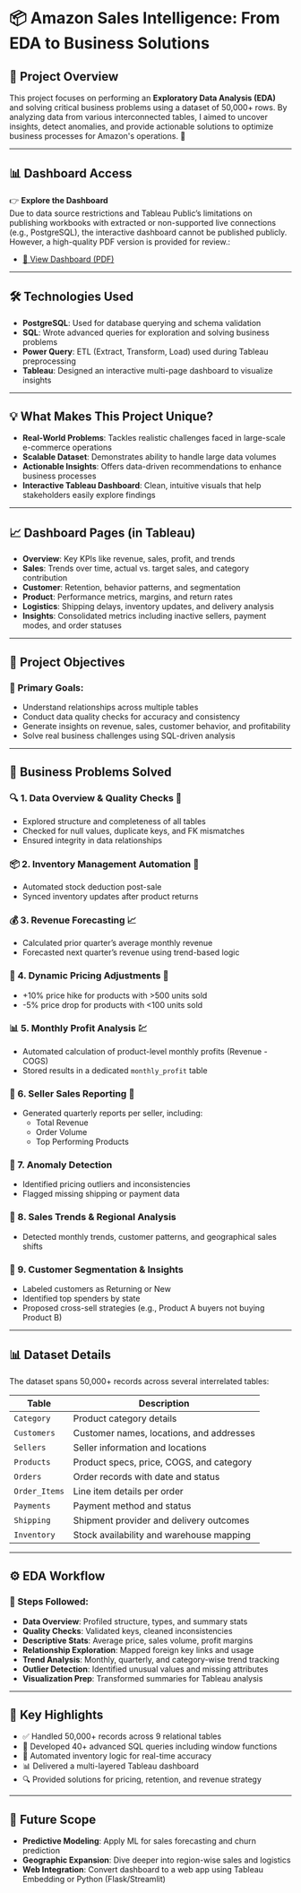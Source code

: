 # 📦 Amazon Sales Intelligence: From EDA to Business Solutions

## 🚀 Project Overview
This project focuses on performing an **Exploratory Data Analysis (EDA)** and solving critical business problems using a dataset of 50,000+ rows. By analyzing data from various interconnected tables, I aimed to uncover insights, detect anomalies, and provide actionable solutions to optimize business processes for Amazon's operations. 🛒

---

## 📊 Dashboard Access  
👉 **Explore the Dashboard**  
 Due to data source restrictions and Tableau Public’s limitations on publishing workbooks with extracted or non-supported live connections (e.g., PostgreSQL), the interactive dashboard cannot be published publicly. However, a high-quality PDF version is provided for review.:  
- [📄 View Dashboard (PDF)](https://github.com/SaipavanKatta28/Amazon_Sales_Analysis/blob/main/Amazon%20sales%20Analysis%20Dashboard.pdf)  


---

## 🛠️ Technologies Used
- **PostgreSQL**: Used for database querying and schema validation  
- **SQL**: Wrote advanced queries for exploration and solving business problems  
- **Power Query**: ETL (Extract, Transform, Load) used during Tableau preprocessing  
- **Tableau**: Designed an interactive multi-page dashboard to visualize insights

---

## 💡 What Makes This Project Unique?
- **Real-World Problems**: Tackles realistic challenges faced in large-scale e-commerce operations  
- **Scalable Dataset**: Demonstrates ability to handle large data volumes  
- **Actionable Insights**: Offers data-driven recommendations to enhance business processes  
- **Interactive Tableau Dashboard**: Clean, intuitive visuals that help stakeholders easily explore findings

---

## 📈 Dashboard Pages (in Tableau)
- **Overview**: Key KPIs like revenue, sales, profit, and trends  
- **Sales**: Trends over time, actual vs. target sales, and category contribution  
- **Customer**: Retention, behavior patterns, and segmentation  
- **Product**: Performance metrics, margins, and return rates  
- **Logistics**: Shipping delays, inventory updates, and delivery analysis  
- **Insights**: Consolidated metrics including inactive sellers, payment modes, and order statuses

---

## 🔑 Project Objectives

### 🎯 Primary Goals:
- Understand relationships across multiple tables  
- Conduct data quality checks for accuracy and consistency  
- Generate insights on revenue, sales, customer behavior, and profitability  
- Solve real business challenges using SQL-driven analysis

---

## 💼 Business Problems Solved

### 🔍 1. Data Overview & Quality Checks 🧹
- Explored structure and completeness of all tables  
- Checked for null values, duplicate keys, and FK mismatches  
- Ensured integrity in data relationships

### 📦 2. Inventory Management Automation 🚛
- Automated stock deduction post-sale  
- Synced inventory updates after product returns

### 💰 3. Revenue Forecasting 📈
- Calculated prior quarter’s average monthly revenue  
- Forecasted next quarter’s revenue using trend-based logic

### 🛒 4. Dynamic Pricing Adjustments 💸
- +10% price hike for products with >500 units sold  
- -5% price drop for products with <100 units sold

### 📊 5. Monthly Profit Analysis 💹
- Automated calculation of product-level monthly profits (Revenue - COGS)  
- Stored results in a dedicated `monthly_profit` table

### 📝 6. Seller Sales Reporting 📃
- Generated quarterly reports per seller, including:
  - Total Revenue  
  - Order Volume  
  - Top Performing Products

### 🚨 7. Anomaly Detection
- Identified pricing outliers and inconsistencies  
- Flagged missing shipping or payment data

### 📆 8. Sales Trends & Regional Analysis
- Detected monthly trends, customer patterns, and geographical sales shifts

### 👥 9. Customer Segmentation & Insights
- Labeled customers as Returning or New  
- Identified top spenders by state  
- Proposed cross-sell strategies (e.g., Product A buyers not buying Product B)

---

## 📊 Dataset Details
The dataset spans 50,000+ records across several interrelated tables:

| Table       | Description |
|-------------|-------------|
| `Category`  | Product category details |
| `Customers` | Customer names, locations, and addresses |
| `Sellers`   | Seller information and locations |
| `Products`  | Product specs, price, COGS, and category |
| `Orders`    | Order records with date and status |
| `Order_Items` | Line item details per order |
| `Payments`  | Payment method and status |
| `Shipping`  | Shipment provider and delivery outcomes |
| `Inventory` | Stock availability and warehouse mapping |

---

## ⚙️ EDA Workflow

### 🧠 Steps Followed:
- **Data Overview**: Profiled structure, types, and summary stats  
- **Quality Checks**: Validated keys, cleaned inconsistencies  
- **Descriptive Stats**: Average price, sales volume, profit margins  
- **Relationship Exploration**: Mapped foreign key links and usage  
- **Trend Analysis**: Monthly, quarterly, and category-wise trend tracking  
- **Outlier Detection**: Identified unusual values and missing attributes  
- **Visualization Prep**: Transformed summaries for Tableau analysis

---

## 🌟 Key Highlights
- ✅ Handled 50,000+ records across 9 relational tables  
- 🧠 Developed 40+ advanced SQL queries including window functions  
- 🔄 Automated inventory logic for real-time accuracy  
- 📊 Delivered a multi-layered Tableau dashboard  
- 🔍 Provided solutions for pricing, retention, and revenue strategy

---

## 🚀 Future Scope
- **Predictive Modeling**: Apply ML for sales forecasting and churn prediction  
- **Geographic Expansion**: Dive deeper into region-wise sales and logistics  
- **Web Integration**: Convert dashboard to a web app using Tableau Embedding or Python (Flask/Streamlit)


